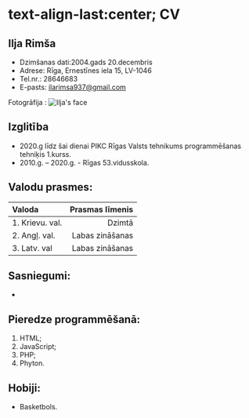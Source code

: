 # text-align-last:center; CV

## Ilja Rimša

* Dzimšanas dati:2004.gads 20.decembris
* Adrese: Rīga, Ernestīnes iela 15, LV-1046
* Tel.nr.: 28646683
* E-pasts: ilarimsa937@gmail.com


Fotogrāfija : ![Ilja's face](https://sun9-50.userapi.com/impf/yKe5H91M1q1YDm_rdz2BKF3KisXYxXwEurbISA/raTAnYsIxWI.jpg?size=270x269&quality=96&proxy=1&sign=0900826233ec4c6ee25f45c839792e46&type=album)

## Izglitība

* 2020.g līdz šai dienai PIKC Rīgas Valsts tehnikums programmēšanas tehniķis 1.kurss. 
* 2010.g. – 2020.g. - Rīgas 53.vidusskola.


## Valodu prasmes:

|**Valoda**      | **Prasmas līmenis**|
|:---            |                  ---:|
|1. Krievu. val. |       Dzimtā         |
|2. Angļ. val.   | Labas zināšanas      |
|3. Latv. val    | Labas zināšanas      |

## Sasniegumi:

* 

## Pieredze programmēšanā:

1. HTML; 
2. JavaScript; 
3. PHP;
4. Phyton.

## Hobiji:

* Basketbols.


